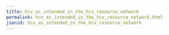 ```yaml
---
title: hcv_as_intended_in_the_hcv_resource_network
permalink: hcv_as_intended_in_the_hcv_resource_network.html
jsonid: hcv_as_intended_in_the_hcv_resource_network
---
```

